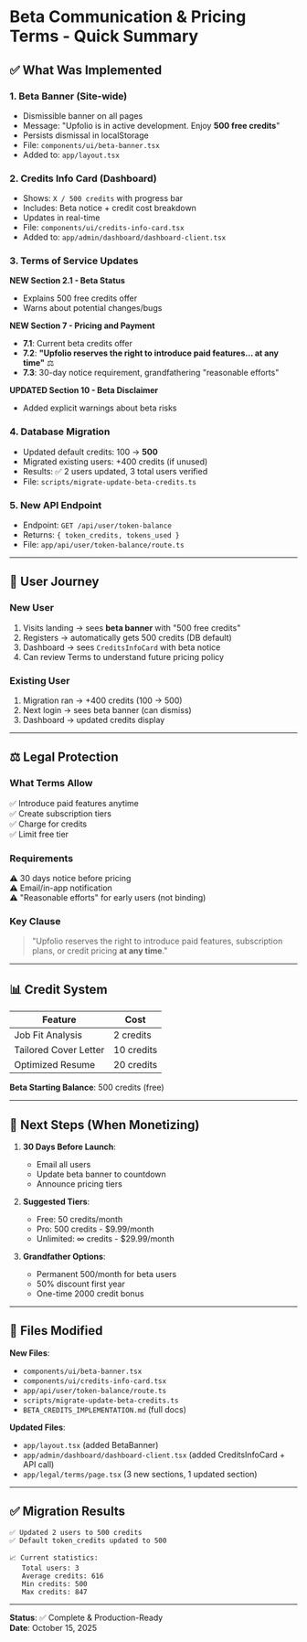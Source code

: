 # Beta Communication & Pricing Terms - Quick Summary

## ✅ What Was Implemented

### 1. **Beta Banner** (Site-wide)

- Dismissible banner on all pages
- Message: "Upfolio is in active development. Enjoy **500 free credits**"
- Persists dismissal in localStorage
- File: `components/ui/beta-banner.tsx`
- Added to: `app/layout.tsx`

### 2. **Credits Info Card** (Dashboard)

- Shows: `X / 500 credits` with progress bar
- Includes: Beta notice + credit cost breakdown
- Updates in real-time
- File: `components/ui/credits-info-card.tsx`
- Added to: `app/admin/dashboard/dashboard-client.tsx`

### 3. **Terms of Service Updates**

**NEW Section 2.1 - Beta Status**

- Explains 500 free credits offer
- Warns about potential changes/bugs

**NEW Section 7 - Pricing and Payment**

- **7.1**: Current beta credits offer
- **7.2**: **"Upfolio reserves the right to introduce paid features... at any time"** ⚖️
- **7.3**: 30-day notice requirement, grandfathering "reasonable efforts"

**UPDATED Section 10 - Beta Disclaimer**

- Added explicit warnings about beta risks

### 4. **Database Migration**

- Updated default credits: 100 → **500**
- Migrated existing users: +400 credits (if unused)
- Results: ✅ 2 users updated, 3 total users verified
- File: `scripts/migrate-update-beta-credits.ts`

### 5. **New API Endpoint**

- Endpoint: `GET /api/user/token-balance`
- Returns: `{ token_credits, tokens_used }`
- File: `app/api/user/token-balance/route.ts`

---

## 🎯 User Journey

### New User

1. Visits landing → sees **beta banner** with "500 free credits"
2. Registers → automatically gets 500 credits (DB default)
3. Dashboard → sees `CreditsInfoCard` with beta notice
4. Can review Terms to understand future pricing policy

### Existing User

1. Migration ran → +400 credits (100 → 500)
2. Next login → sees beta banner (can dismiss)
3. Dashboard → updated credits display

---

## ⚖️ Legal Protection

### What Terms Allow

✅ Introduce paid features anytime  
✅ Create subscription tiers  
✅ Charge for credits  
✅ Limit free tier

### Requirements

⚠️ 30 days notice before pricing  
⚠️ Email/in-app notification  
⚠️ "Reasonable efforts" for early users (not binding)

### Key Clause

> "Upfolio reserves the right to introduce paid features, subscription plans, or credit pricing **at any time**."

---

## 📊 Credit System

| Feature               | Cost       |
| --------------------- | ---------- |
| Job Fit Analysis      | 2 credits  |
| Tailored Cover Letter | 10 credits |
| Optimized Resume      | 20 credits |

**Beta Starting Balance**: 500 credits (free)

---

## 🚀 Next Steps (When Monetizing)

1. **30 Days Before Launch**:

   - Email all users
   - Update beta banner to countdown
   - Announce pricing tiers

2. **Suggested Tiers**:

   - Free: 50 credits/month
   - Pro: 500 credits - $9.99/month
   - Unlimited: ∞ credits - $29.99/month

3. **Grandfather Options**:
   - Permanent 500/month for beta users
   - 50% discount first year
   - One-time 2000 credit bonus

---

## 📁 Files Modified

**New Files**:

- `components/ui/beta-banner.tsx`
- `components/ui/credits-info-card.tsx`
- `app/api/user/token-balance/route.ts`
- `scripts/migrate-update-beta-credits.ts`
- `BETA_CREDITS_IMPLEMENTATION.md` (full docs)

**Updated Files**:

- `app/layout.tsx` (added BetaBanner)
- `app/admin/dashboard/dashboard-client.tsx` (added CreditsInfoCard + API call)
- `app/legal/terms/page.tsx` (3 new sections, 1 updated section)

---

## ✅ Migration Results

```
✅ Updated 2 users to 500 credits
✅ Default token_credits updated to 500

📈 Current statistics:
   Total users: 3
   Average credits: 616
   Min credits: 500
   Max credits: 847
```

---

**Status**: ✅ Complete & Production-Ready  
**Date**: October 15, 2025
